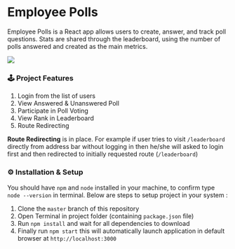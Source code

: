 # Employee Polls
Employee Polls is a React app allows users to create, answer, and track poll questions. Stats are shared through the leaderboard, using the number of polls answered and created as the main metrics.

<img src="./images/WYR.png" />

### 🕹 Project Features

1. Login from the list of users
2. View Answered & Unanswered Poll
3. Participate in Poll Voting 
4. View Rank in Leaderboard
5. Route Redirecting

**Route Redirecting** is in place. For example if user tries to visit `/leaderboard` directly from address bar without logging in then he/she will asked to login first and then redirected to initially requested route (`/leaderboard`)


### ⚙️ Installation & Setup

You should have `npm` and `node` installed in your machine, to confirm type `node --version` in terminal. Below are steps to setup project in your system :

1. Clone the `master` branch of this repository
2. Open Terminal in project folder (containing `package.json` file)
3. Run `npm install` and wait for all dependencies to download
4. Finally run `npm start` this will automatically launch application in default browser at `http://localhost:3000`

